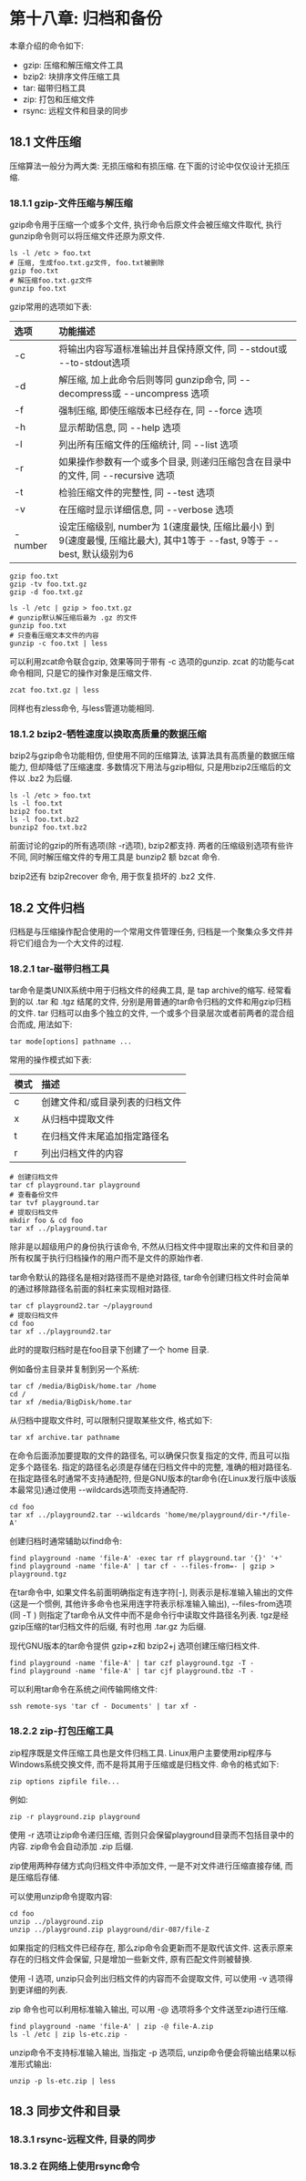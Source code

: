 # 第十八章: 归档和备份 #

本章介绍的命令如下:

- gzip: 压缩和解压缩文件工具
- bzip2: 块排序文件压缩工具
- tar: 磁带归档工具
- zip: 打包和压缩文件
- rsync: 远程文件和目录的同步

## 18.1 文件压缩 ##

压缩算法一般分为两大类: 无损压缩和有损压缩. 在下面的讨论中仅仅设计无损压缩.

### 18.1.1 gzip-文件压缩与解压缩 ###

gzip命令用于压缩一个或多个文件, 执行命令后原文件会被压缩文件取代, 执行gunzip命令则可以将压缩文件还原为原文件.

```
ls -l /etc > foo.txt
# 压缩, 生成foo.txt.gz文件, foo.txt被删除
gzip foo.txt
# 解压缩foo.txt.gz文件
gunzip foo.txt
```

gzip常用的选项如下表:

| 选项 | 功能描述 |
|:--|:--|
| -c | 将输出内容写道标准输出并且保持原文件, 同 --stdout或 --to-stdout选项 |
| -d | 解压缩, 加上此命令后则等同 gunzip命令, 同 --decompress或 --uncompress 选项 |
| -f | 强制压缩, 即使压缩版本已经存在, 同 --force 选项 |
| -h | 显示帮助信息, 同 --help 选项 |
| -l | 列出所有压缩文件的压缩统计, 同 --list 选项 |
| -r | 如果操作参数有一个或多个目录, 则递归压缩包含在目录中的文件, 同 --recursive 选项 |
| -t | 检验压缩文件的完整性, 同 --test 选项 |
| -v | 在压缩时显示详细信息, 同 --verbose 选项 |
| -number | 设定压缩级别, number为 1(速度最快, 压缩比最小) 到9(速度最慢, 压缩比最大), 其中1等于 --fast, 9等于 --best, 默认级别为6 |

```
gzip foo.txt
gzip -tv foo.txt.gz
gzip -d foo.txt.gz

ls -l /etc | gzip > foo.txt.gz
# gunzip默认解压缩后最为 .gz 的文件
gunzip foo.txt
# 只查看压缩文本文件的内容
gunzip -c foo.txt | less
```

可以利用zcat命令联合gzip, 效果等同于带有 -c 选项的gunzip. zcat 的功能与cat命令相同, 只是它的操作对象是压缩文件.

```
zcat foo.txt.gz | less
```

同样也有zless命令, 与less管道功能相同.

### 18.1.2 bzip2-牺牲速度以换取高质量的数据压缩 ###

bzip2与gzip命令功能相仿, 但使用不同的压缩算法, 该算法具有高质量的数据压缩能力, 但却降低了压缩速度. 多数情况下用法与gzip相似, 只是用bzip2压缩后的文件以 .bz2 为后缀.

```
ls -l /etc > foo.txt
ls -l foo.txt
bzip2 foo.txt
ls -l foo.txt.bz2
bunzip2 foo.txt.bz2
```
前面讨论的gzip的所有选项(除 -r选项), bzip2都支持. 两者的压缩级别选项有些许不同, 同时解压缩文件的专用工具是 bunzip2 额 bzcat 命令.

bzip2还有 bzip2recover 命令, 用于恢复损坏的 .bz2 文件.

## 18.2 文件归档 ##

归档是与压缩操作配合使用的一个常用文件管理任务, 归档是一个聚集众多文件并将它们组合为一个大文件的过程.

### 18.2.1 tar-磁带归档工具 ###

tar命令是类UNIX系统中用于归档文件的经典工具, 是 tap archive的缩写. 经常看到的以 .tar 和 .tgz 结尾的文件, 分别是用普通的tar命令归档的文件和用gzip归档的文件. tar 归档可以由多个独立的文件, 一个或多个目录层次或者前两者的混合组合而成, 用法如下:

```
tar mode[options] pathname ...
```

常用的操作模式如下表:

| 模式 | 描述 |
|:--|:--|
| c | 创建文件和/或目录列表的归档文件 |
| x | 从归档中提取文件 |
| t | 在归档文件末尾追加指定路径名 |
| r | 列出归档文件的内容 |

```
# 创建归档文件
tar cf playground.tar playground
# 查看备份文件
tar tvf playground.tar
# 提取归档文件
mkdir foo & cd foo
tar xf ../playground.tar
```
除非是以超级用户的身份执行该命令, 不然从归档文件中提取出来的文件和目录的所有权属于执行归档操作的用户而不是文件的原始作者.

tar命令默认的路径名是相对路径而不是绝对路径, tar命令创建归档文件时会简单的通过移除路径名前面的斜杠来实现相对路径.

```
tar cf playground2.tar ~/playground
# 提取归档文件
cd foo
tar xf ../playground2.tar
```
此时的提取归档时是在foo目录下创建了一个 home 目录.

例如备份主目录并复制到另一个系统:

```
tar cf /media/BigDisk/home.tar /home
cd /
tar xf /media/BigDisk/home.tar
```

从归档中提取文件时, 可以限制只提取某些文件, 格式如下:

```
tar xf archive.tar pathname
```
在命令后面添加要提取的文件的路径名, 可以确保只恢复指定的文件, 而且可以指定多个路径名. 指定的路径名必须是存储在归档文件中的完整, 准确的相对路径名.
在指定路径名时通常不支持通配符, 但是GNU版本的tar命令(在Linux发行版中该版本最常见)通过使用 --wildcards选项而支持通配符.

```
cd foo
tar xf ../playground2.tar --wildcards 'home/me/playground/dir-*/file-A'
```
创建归档时通常辅助以find命令:

```
find playground -name 'file-A' -exec tar rf playground.tar '{}' '+'
find playground -name 'file-A' | tar cf - --files-from=- | gzip > playground.tgz
```
在tar命令中, 如果文件名前面明确指定有连字符[-], 则表示是标准输入输出的文件(这是一个惯例, 其他许多命令也采用连字符表示标准输入输出), --files-from选项(同 -T ) 则指定了tar命令从文件中而不是命令行中读取文件路径名列表. tgz是经gzip压缩的tar归档文件的后缀, 有时也用 .tar.gz 为后缀.

现代GNU版本的tar命令提供 gzip+z和 bzip2+j 选项创建压缩归档文件.

```
find playground -name 'file-A' | tar czf playground.tgz -T -
find playground -name 'file-A' | tar cjf playground.tbz -T -
```

可以利用tar命令在系统之间传输网络文件:

```
ssh remote-sys 'tar cf - Documents' | tar xf -
```

### 18.2.2 zip-打包压缩工具 ###

zip程序既是文件压缩工具也是文件归档工具. Linux用户主要使用zip程序与Windows系统交换文件, 而不是将其用于压缩或是归档文件. 命令的格式如下:

```
zip options zipfile file...
```

例如:

```
zip -r playground.zip playground
```
使用 -r 选项让zip命令递归压缩, 否则只会保留playground目录而不包括目录中的内容. zip命令会自动添加 .zip 后缀.

zip使用两种存储方式向归档文件中添加文件, 一是不对文件进行压缩直接存储, 而是压缩后存储.

可以使用unzip命令提取内容:

```
cd foo
unzip ../playground.zip
unzip ../playground.zip playground/dir-087/file-Z
```

如果指定的归档文件已经存在, 那么zip命令会更新而不是取代该文件. 这表示原来存在的归档文件会保留, 只是增加一些新文件, 原有匹配文件则被替换.

使用 -l 选项, unzip只会列出归档文件的内容而不会提取文件, 可以使用 -v 选项得到更详细的列表.

zip 命令也可以利用标准输入输出, 可以用 -@ 选项将多个文件送至zip进行压缩.

```
find playground -name 'file-A' | zip -@ file-A.zip
ls -l /etc | zip ls-etc.zip -
```

unzip命令不支持标准输入输出, 当指定 -p 选项后, unzip命令便会将输出结果以标准形式输出:

```
unzip -p ls-etc.zip | less
```

## 18.3 同步文件和目录 ##

### 18.3.1 rsync-远程文件, 目录的同步 ###

### 18.3.2 在网络上使用rsync命令 ###
